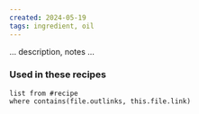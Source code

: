 ```yaml
---
created: 2024-05-19
tags: ingredient, oil
---
```



… description, notes …

### Used in these recipes

```dataview
list from #recipe
where contains(file.outlinks, this.file.link)
```